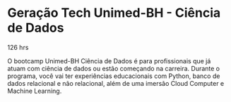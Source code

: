 # Geração Tech Unimed-BH - Ciência de Dados

126 hrs

O bootcamp Unimed-BH Ciência de Dados é para profissionais que já atuam com ciência de dados ou estão começando na carreira.
Durante o programa, você vai ter experiências educacionais com Python, banco de dados relacional e não relacional, além de uma imersão Cloud Computer e Machine Learning. 

